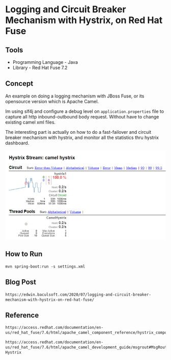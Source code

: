 Logging and Circuit Breaker Mechanism with Hystrix, on Red Hat Fuse
===================

Tools
-------------------
* Programming Language - Java
* Library - Red Hat Fuse 7.2

Concept 
-------------------
An example on doing a logging mechanism with JBoss Fuse, or its opensource version which is Apache Camel. 

Im using slf4j and configure a debug level on `application.properties` file to capture all http inbound-outbound body request. Without have to change existing camel xml files.

The interesting part is actually on how to do a fast-failover and circuit breaker mechanism with hystrix, and monitor all the statistics thru hystrix dashboard.

![Hystrix Dashboard](hystrix01.png)

How to Run
------------------

```
mvn spring-boot:run -s settings.xml
```

Blog Post
------------------
```
https://edwin.baculsoft.com/2020/07/logging-and-circuit-breaker-mechanism-with-hystrix-on-red-hat-fuse/
```

Reference 
-------------------
```
https://access.redhat.com/documentation/en-us/red_hat_fuse/7.6/html/apache_camel_component_reference/hystrix_component
```

```
https://access.redhat.com/documentation/en-us/red_hat_fuse/7.6/html/apache_camel_development_guide/msgrout#MsgRout-Hystrix
```
